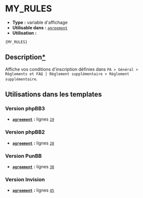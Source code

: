 # MY_RULES
* __Type__ __:__ variable d'affichage
* __Utilisable dans__ __:__ [`agreement`](../tpl/agreement.md#readme)
* __Utilisation__ __:__

```smarty
{MY_RULES}
```

## Description[*](https://fa-tvars.appspot.com/var/MY_RULES)
Affiche vos conditions d'inscription définies dans `PA > Général > Règlements et FAQ | Règlement supplémentaire > Règlement supplémentaire`.

## Utilisations dans les templates

### Version phpBB3
* __[`agreement`](../tpl/agreement.md#readme)__ __:__ lignes [`19`](../src/prosilver/agreement.tpl#L19)

### Version phpBB2
* __[`agreement`](../tpl/agreement.md#readme)__ __:__ lignes [`28`](../src/subsilver/agreement.tpl#L28)

### Version PunBB
* __[`agreement`](../tpl/agreement.md#readme)__ __:__ lignes [`30`](../src/punbb/agreement.tpl#L30)

### Version Invision
* __[`agreement`](../tpl/agreement.md#readme)__ __:__ lignes [`45`](../src/invision/agreement.tpl#L45)

